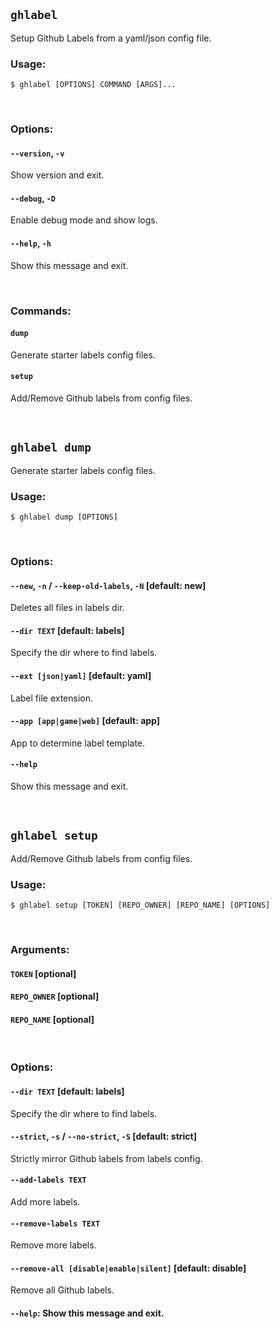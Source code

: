 

## `ghlabel`

Setup Github Labels from a yaml/json config file.

### Usage:

```console
$ ghlabel [OPTIONS] COMMAND [ARGS]...
```

<br>

### Options:

#### `--version`, `-v`
Show version and exit.
#### `--debug`, `-D`
Enable debug mode and show logs.
#### `--help`, `-h`
Show this message and exit.

<br>

### Commands:

#### `dump`
Generate starter labels config files.
#### `setup`
Add/Remove Github labels from config files.

<br>

## `ghlabel dump`

Generate starter labels config files.

### Usage:

```console
$ ghlabel dump [OPTIONS]
```

<br>

### Options:

#### `--new`, `-n` / `--keep-old-labels`, `-N` [default: new]
Deletes all files in labels dir.
#### `--dir TEXT` [default: labels]
Specify the dir where to find labels.
#### `--ext [json|yaml]` [default: yaml]
Label file extension.
#### `--app [app|game|web]` [default: app]
App to determine label template.
#### `--help`
Show this message and exit.

<br>

## `ghlabel setup`

Add/Remove Github labels from config files.

### Usage:

```console
$ ghlabel setup [TOKEN] [REPO_OWNER] [REPO_NAME] [OPTIONS]
```

<br>

### Arguments:

#### `TOKEN` [optional]
#### `REPO_OWNER` [optional]
#### `REPO_NAME` [optional]

<br>

### Options:

#### `--dir TEXT` [default: labels]
Specify the dir where to find labels.
#### `--strict`, `-s` / `--no-strict`, `-S` [default: strict]
Strictly mirror Github labels from labels config.
#### `--add-labels TEXT`
Add more labels.
#### `--remove-labels TEXT`
Remove more labels.
#### `--remove-all [disable|enable|silent]` [default: disable]
Remove all Github labels.
#### `--help`: Show this message and exit.

<br>
